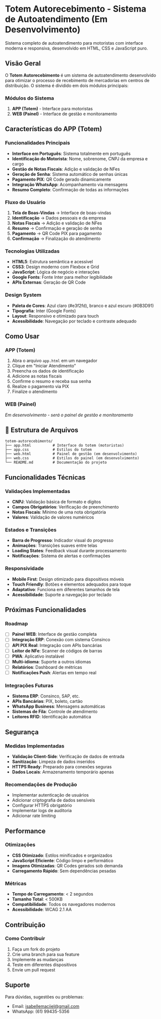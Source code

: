 #  Totem Autorecebimento - Sistema de Autoatendimento (Em Desenvolvimento)

Sistema completo de autoatendimento para motoristas com interface moderna e responsiva, desenvolvido em HTML, CSS e JavaScript puro.

##  Visão Geral

O **Totem Autorecebimento** é um sistema de autoatendimento desenvolvido para otimizar o processo de recebimento de mercadorias em centros de distribuição. O sistema é dividido em dois módulos principais:

###  Módulos do Sistema

1. **APP (Totem)** - Interface para motoristas
2. **WEB (Painel)** - Interface de gestão e monitoramento

## Características do APP (Totem)

###  Funcionalidades Principais

- **Interface em Português**: Sistema totalmente em português
- **Identificação do Motorista**: Nome, sobrenome, CNPJ da empresa e cargo
- **Gestão de Notas Fiscais**: Adição e validação de NFes
- **Geração de Senha**: Sistema automático de senhas únicas
- **Pagamento PIX**: QR Code gerado dinamicamente
- **Integração WhatsApp**: Acompanhamento via mensagens
- **Resumo Completo**: Confirmação de todas as informações

### Fluxo do Usuário

1. **Tela de Boas-Vindas** → Interface de boas-vindas
2. **Identificação** → Dados pessoais e da empresa
3. **Notas Fiscais** → Adição e validação de NFes
4. **Resumo** → Confirmação e geração de senha
5. **Pagamento** → QR Code PIX para pagamento
6. **Confirmação** → Finalização do atendimento

### Tecnologias Utilizadas

- **HTML5**: Estrutura semântica e acessível
- **CSS3**: Design moderno com Flexbox e Grid
- **JavaScript**: Lógica de negócio e interações
- **Google Fonts**: Fonte Inter para melhor legibilidade
- **APIs Externas**: Geração de QR Code

###  Design System

- **Paleta de Cores**: Azul claro (#e3f2fd), branco e azul escuro (#0B3D91)
- **Tipografia**: Inter (Google Fonts)
- **Layout**: Responsivo e otimizado para touch
- **Acessibilidade**: Navegação por teclado e contraste adequado

##  Como Usar

### APP (Totem)

1. Abra o arquivo `app.html` em um navegador
2. Clique em "Iniciar Atendimento"
3. Preencha os dados de identificação
4. Adicione as notas fiscais
5. Confirme o resumo e receba sua senha
6. Realize o pagamento via PIX
7. Finalize o atendimento

### WEB (Painel)

*Em desenvolvimento - será o painel de gestão e monitoramento*

## 📁 Estrutura de Arquivos

```
totem-autorecebimento/
├── app.html          # Interface do totem (motoristas)
├── app.css           # Estilos do totem
├── web.html          # Painel de gestão (em desenvolvimento)
├── web.css           # Estilos do painel (em desenvolvimento)
└── README.md         # Documentação do projeto
```

## Funcionalidades Técnicas

### Validações Implementadas

- **CNPJ**: Validação básica de formato e dígitos
- **Campos Obrigatórios**: Verificação de preenchimento
- **Notas Fiscais**: Mínimo de uma nota obrigatória
- **Valores**: Validação de valores numéricos

### Estados e Transições

- **Barra de Progresso**: Indicador visual do progresso
- **Animações**: Transições suaves entre telas
- **Loading States**: Feedback visual durante processamento
- **Notificações**: Sistema de alertas e confirmações

### Responsividade

- **Mobile First**: Design otimizado para dispositivos móveis
- **Touch Friendly**: Botões e elementos adequados para toque
- **Adaptativo**: Funciona em diferentes tamanhos de tela
- **Acessibilidade**: Suporte a navegação por teclado

## Próximas Funcionalidades

### Roadmap

- [ ] **Painel WEB**: Interface de gestão completa
- [ ] **Integração ERP**: Conexão com sistema Consinco
- [ ] **API PIX Real**: Integração com APIs bancárias
- [ ] **Leitor de NFe**: Scanner de códigos de barras
- [ ] **PWA**: Aplicativo instalável
- [ ] **Multi-idioma**: Suporte a outros idiomas
- [ ] **Relatórios**: Dashboard de métricas
- [ ] **Notificações Push**: Alertas em tempo real

### Integrações Futuras

- **Sistema ERP**: Consinco, SAP, etc.
- **APIs Bancárias**: PIX, boleto, cartão
- **WhatsApp Business**: Mensagens automáticas
- **Sistemas de Fila**: Controle de atendimento
- **Leitores RFID**: Identificação automática

## Segurança

### Medidas Implementadas

- **Validação Client-Side**: Verificação de dados de entrada
- **Sanitização**: Limpeza de dados inseridos
- **HTTPS Ready**: Preparado para conexões seguras
- **Dados Locais**: Armazenamento temporário apenas

### Recomendações de Produção

- Implementar autenticação de usuários
- Adicionar criptografia de dados sensíveis
- Configurar HTTPS obrigatório
- Implementar logs de auditoria
- Adicionar rate limiting

## Performance

### Otimizações

- **CSS Otimizado**: Estilos minificados e organizados
- **JavaScript Eficiente**: Código limpo e performático
- **Imagens Otimizadas**: QR Codes gerados sob demanda
- **Carregamento Rápido**: Sem dependências pesadas

### Métricas

- **Tempo de Carregamento**: < 2 segundos
- **Tamanho Total**: < 500KB
- **Compatibilidade**: Todos os navegadores modernos
- **Acessibilidade**: WCAG 2.1 AA

## Contribuição

###  Como Contribuir

1. Faça um fork do projeto
2. Crie uma branch para sua feature
3. Implemente as mudanças
4. Teste em diferentes dispositivos
5. Envie um pull request

### 
## Suporte

Para dúvidas, sugestões ou problemas:

- Email: isabellemaciiel@gmail.com
- WhatsApp: (61) 99435-5356
